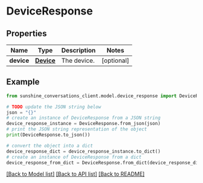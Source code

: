 # DeviceResponse


## Properties

Name | Type | Description | Notes
------------ | ------------- | ------------- | -------------
**device** | [**Device**](Device.md) | The device. | [optional] 

## Example

```python
from sunshine_conversations_client.model.device_response import DeviceResponse

# TODO update the JSON string below
json = "{}"
# create an instance of DeviceResponse from a JSON string
device_response_instance = DeviceResponse.from_json(json)
# print the JSON string representation of the object
print(DeviceResponse.to_json())

# convert the object into a dict
device_response_dict = device_response_instance.to_dict()
# create an instance of DeviceResponse from a dict
device_response_from_dict = DeviceResponse.from_dict(device_response_dict)
```
[[Back to Model list]](../README.md#documentation-for-models) [[Back to API list]](../README.md#documentation-for-api-endpoints) [[Back to README]](../README.md)


